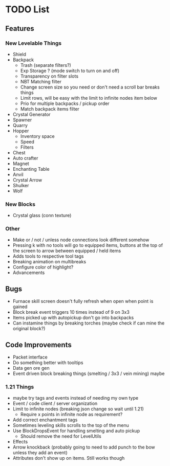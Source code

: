# TODO List
## Features
### New Levelable Things
- Shield
- Backpack
  - Trash (separate filters?)
  - Exp Storage ? (mode switch to turn on and off)
  - Transparency on filter slots
  - NBT Matching filter
  - Change screen size so you need or don't need a scroll bar breaks things
  - Limit rows, will be easy with the limit to infinite nodes item below
  - Prio for multiple backpacks / pickup order
  - Match backpack items filter
- Crystal Generator
- Spawner
- Quarry
- Hopper
  - Inventory space
  - Speed
  - Filters
- Chest
- Auto crafter
- Magnet
- Enchanting Table
- Anvil
- Crystal Arrow
- Shulker
- Wolf

### New Blocks
- Crystal glass (conn texture)

### Other
- Make or / not / unless node connections look different somehow
- Pressing k with no tools will go to equipped items, buttons at the top of the screen to arrow between equipped / held items
- Adds tools to respective tool tags
- Breaking animation on multibreaks
- Configure color of highlight?
- Advancements

## Bugs
- Furnace skill screen doesn't fully refresh when open when point is gained
- Block break event triggers 10 times instead of 9 on 3x3
- Items picked up with autopickup don't go into backpacks
- Can instamine things by breaking torches (maybe check if can mine the original block?)

## Code Improvements
- Packet interface
- Do something better with tooltips
- Data gen ore gen
- Event driven block breaking things (smelting / 3x3 / vein mining) maybe

### 1.21 Things
- maybe try tags and events instead of needing my own type
- Event / code client / server organization
- Limit to infinite nodes (breaking json change so wait until 1.21)
  - Require x points in infinite node as requirement?
- Add correct enchantment tags
- Sometimes leveling skills scrolls to the top of the menu
- Use BlockDropsEvent for handling smelting and auto pickup
  - Should remove the need for LevelUtils
- Effects
- Arrow knockback (probably going to need to add punch to the bow unless they add an event)
- Attributes don't show up on items. Still works though